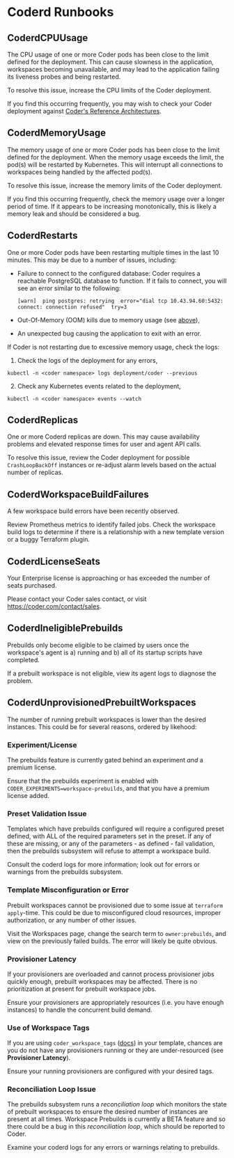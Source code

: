 # Coderd Runbooks

## CoderdCPUUsage

The CPU usage of one or more Coder pods has been close to the limit defined for
the deployment. This can cause slowness in the application, workspaces becoming
unavailable, and may lead to the application failing its liveness probes and
being restarted.

To resolve this issue, increase the CPU limits of the Coder deployment.

If you find this occurring frequently, you may wish to check your Coder
deployment against [Coder's Reference Architectures](https://coder.com/docs/v2/latest/admin/architectures).

## CoderdMemoryUsage

The memory usage of one or more Coder pods has been close to the limit defined
for the deployment. When the memory usage exceeds the limit, the pod(s) will be
restarted by Kubernetes. This will interrupt all connections to workspaces being
handled by the affected pod(s).

To resolve this issue, increase the memory limits of the Coder deployment.

If you find this occurring frequently, check the memory usage over a longer
period of time. If it appears to be increasing monotonically, this is likely a
memory leak and should be considered a bug.

## CoderdRestarts

One or more Coder pods have been restarting multiple times in the last 10
minutes. This may be due to a number of issues, including:

- Failure to connect to the configured database: Coder requires a reachable
  PostgreSQL database to function. If it fails to connect, you will see an error
  similar to the following:

  ```console
  [warn]  ping postgres: retrying  error="dial tcp 10.43.94.60:5432: connect: connection refused"  try=3
  ```

- Out-Of-Memory (OOM) kills due to memory usage (see [above](#codermemoryusage)),
- An unexpected bug causing the application to exit with an error.

If Coder is not restarting due to excessive memory usage, check the logs:

1. Check the logs of the deployment for any errors,

```console
kubectl -n <coder namespace> logs deployment/coder --previous
```

2. Check any Kubernetes events related to the deployment,

```console
kubectl -n <coder namespace> events --watch
```

## CoderdReplicas

One or more Coderd replicas are down. This may cause availability problems and elevated
response times for user and agent API calls.

To resolve this issue, review the Coder deployment for possible `CrashLoopBackOff`
instances or re-adjust alarm levels based on the actual number of replicas.

## CoderdWorkspaceBuildFailures

A few workspace build errors have been recently observed.

Review Prometheus metrics to identify failed jobs. Check the workspace build logs
to determine if there is a relationship with a new template version or a buggy
Terraform plugin.

## CoderdLicenseSeats

Your Enterprise license is approaching or has exceeded the number of seats purchased.

Please contact your Coder sales contact, or visit https://coder.com/contact/sales.

## CoderdIneligiblePrebuilds

Prebuilds only become eligible to be claimed by users once the workspace's agent is a) running and b) all of its startup
scripts have completed.

If a prebuilt workspace is not eligible, view its agent logs to diagnose the problem.

## CoderdUnprovisionedPrebuiltWorkspaces

The number of running prebuilt workspaces is lower than the desired instances. This could be for several reasons,
ordered by likehood:

### Experiment/License

The prebuilds feature is currently gated behind an experiment *and* a premium license.

Ensure that the prebuilds experiment is enabled with `CODER_EXPERIMENTS=workspace-prebuilds`, and that you have a premium
license added.

### Preset Validation Issue

Templates which have prebuilds configured will require a configured preset defined, with ALL of the required parameters
set in the preset. If any of these are missing, or any of the parameters - as defined - fail validation, then the prebuilds
subsystem will refuse to attempt a workspace build.

Consult the coderd logs for more information; look out for errors or warnings from the prebuilds subsystem.

### Template Misconfiguration or Error

Prebuilt workspaces cannot be provisioned due to some issue at `terraform apply`-time. This could be due to misconfigured
cloud resources, improper authorization, or any number of other issues.

Visit the Workspaces page, change the search term to `owner:prebuilds`, and view on the previously failed builds. The
error will likely be quite obvious.

### Provisioner Latency

If your provisioners are overloaded and cannot process provisioner jobs quickly enough, prebuilt workspaces may be affected.
There is no prioritization at present for prebuilt workspace jobs.

Ensure your provisioners are appropriately resources (i.e. you have enough instances) to handle the concurrent build demand.

### Use of Workspace Tags

If you are using `coder_workspace_tags` ([docs](https://coder.com/docs/admin/templates/extending-templates/workspace-tags))
in your template, chances are you do not have any provisioners running or they are under-resourced (see **Provisioner Latency**).

Ensure your running provisioners are configured with your desired tags.

### Reconciliation Loop Issue

The prebuilds subsystem runs a _reconciliation loop_ which monitors the state of prebuilt workspaces to ensure the desired
number of instances are present at all times. Workspace Prebuilds is currently a BETA feature and so there could be a bug
in this _reconciliation loop_, which should be reported to Coder.

Examine your coderd logs for any errors or warnings relating to prebuilds.